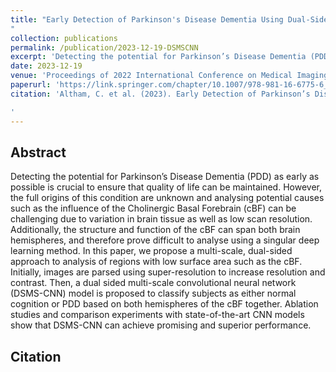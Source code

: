 ```yaml
---
title: "Early Detection of Parkinson's Disease Dementia Using Dual-Sided Multi-Scale Convolutional Neural Networks (DSMS-CNN)
"
collection: publications
permalink: /publication/2023-12-19-DSMSCNN
excerpt: 'Detecting the potential for Parkinson’s Disease Dementia (PDD) as early as possible is crucial to ensure that quality of life can be maintained. However, the full origins of this condition are unknown and analysing potential causes such as the influence of the Cholinergic Basal Forebrain (cBF) can be challenging due to variation in brain tissue as well as low scan resolution. Additionally, the structure and function of the cBF can span both brain hemispheres, and therefore prove difficult to analyse using a singular deep learning method. In this paper, we propose a multi-scale, dual-sided approach to analysis of regions with low surface area such as the cBF. Initially, images are parsed using super-resolution to increase resolution and contrast. Then, a dual sided multi-scale convolutional neural network (DSMS-CNN) model is proposed to classify subjects as either normal cognition or PDD based on both hemispheres of the cBF together. Ablation studies and comparison experiments with state-of-the-art CNN models show that DSMS-CNN can achieve promising and superior performance.'
date: 2023-12-19
venue: 'Proceedings of 2022 International Conference on Medical Imaging and Computer-Aided Diagnosis (MICAD 2022)'
paperurl: 'https://link.springer.com/chapter/10.1007/978-981-16-6775-6_17'
citation: 'Altham, C. et al. (2023). Early Detection of Parkinson’s Disease Dementia Using Dual-Sided Multi-scale Convolutional Neural Networks (DSMS-CNN). In: Su, R., Zhang, Y., Liu, H., F Frangi, A. (eds) Medical Imaging and Computer-Aided Diagnosis. MICAD 2022. Lecture Notes in Electrical Engineering, vol 810. Springer, Singapore. https://doi.org/10.1007/978-981-16-6775-6_17

'
---
```


## Abstract
Detecting the potential for Parkinson’s Disease Dementia (PDD) as early as possible is crucial to ensure that quality of life can be maintained. However, the full origins of this condition are unknown and analysing potential causes such as the influence of the Cholinergic Basal Forebrain (cBF) can be challenging due to variation in brain tissue as well as low scan resolution. Additionally, the structure and function of the cBF can span both brain hemispheres, and therefore prove difficult to analyse using a singular deep learning method. In this paper, we propose a multi-scale, dual-sided approach to analysis of regions with low surface area such as the cBF. Initially, images are parsed using super-resolution to increase resolution and contrast. Then, a dual sided multi-scale convolutional neural network (DSMS-CNN) model is proposed to classify subjects as either normal cognition or PDD based on both hemispheres of the cBF together. Ablation studies and comparison experiments with state-of-the-art CNN models show that DSMS-CNN can achieve promising and superior performance.

## Citation
